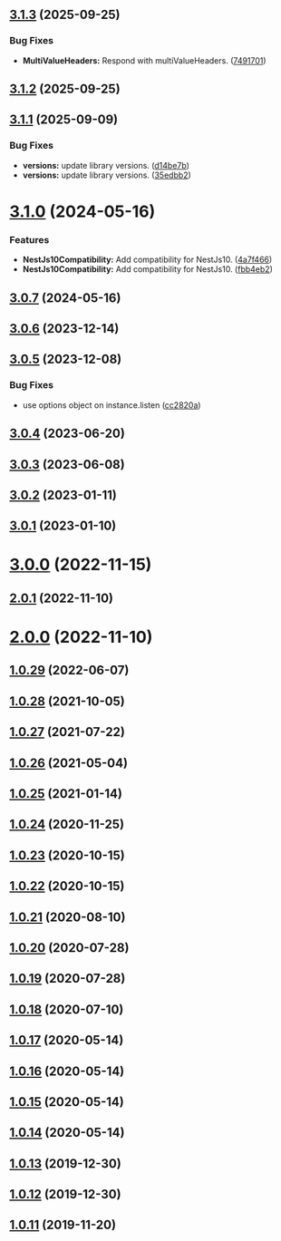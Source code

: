 ## [3.1.3](https://github.com/benMain/aws-serverless-fastify/compare/v3.1.2...v3.1.3) (2025-09-25)


### Bug Fixes

* **MultiValueHeaders:** Respond with multiValueHeaders. ([7491701](https://github.com/benMain/aws-serverless-fastify/commit/74917014fcffb54ce994e2215647d6fd2cb4a0c2))

## [3.1.2](https://github.com/benMain/aws-serverless-fastify/compare/v3.1.1...v3.1.2) (2025-09-25)

## [3.1.1](https://github.com/benMain/aws-serverless-fastify/compare/v3.1.0...v3.1.1) (2025-09-09)


### Bug Fixes

* **versions:** update library versions. ([d14be7b](https://github.com/benMain/aws-serverless-fastify/commit/d14be7b571c8060b9e401ac299f2676a8cbb51ee))
* **versions:** update library versions. ([35edbb2](https://github.com/benMain/aws-serverless-fastify/commit/35edbb24671a1e1ffa4d9d002de143e1497e4c37))

# [3.1.0](https://github.com/benMain/aws-serverless-fastify/compare/v3.0.7...v3.1.0) (2024-05-16)


### Features

* **NestJs10Compatibility:** Add compatibility for NestJs10. ([4a7f466](https://github.com/benMain/aws-serverless-fastify/commit/4a7f466dc380f2bc8ae6a5d1da79154fbd909254))
* **NestJs10Compatibility:** Add compatibility for NestJs10. ([fbb4eb2](https://github.com/benMain/aws-serverless-fastify/commit/fbb4eb2394b1eebf143e92c3171c44239bf5617f))

## [3.0.7](https://github.com/benMain/aws-serverless-fastify/compare/v3.0.6...v3.0.7) (2024-05-16)

## [3.0.6](https://github.com/benMain/aws-serverless-fastify/compare/v3.0.5...v3.0.6) (2023-12-14)

## [3.0.5](https://github.com/benMain/aws-serverless-fastify/compare/v3.0.4...v3.0.5) (2023-12-08)


### Bug Fixes

* use options object on instance.listen ([cc2820a](https://github.com/benMain/aws-serverless-fastify/commit/cc2820a))

## [3.0.4](https://github.com/benMain/aws-serverless-fastify/compare/v3.0.3...v3.0.4) (2023-06-20)

## [3.0.3](https://github.com/benMain/aws-serverless-fastify/compare/v3.0.2...v3.0.3) (2023-06-08)

## [3.0.2](https://github.com/benMain/aws-serverless-fastify/compare/v3.0.1...v3.0.2) (2023-01-11)

## [3.0.1](https://github.com/benMain/aws-serverless-fastify/compare/v3.0.0...v3.0.1) (2023-01-10)

# [3.0.0](https://github.com/benMain/aws-serverless-fastify/compare/v2.0.1...v3.0.0) (2022-11-15)

## [2.0.1](https://github.com/benMain/aws-serverless-fastify/compare/v2.0.0...v2.0.1) (2022-11-10)

# [2.0.0](https://github.com/benMain/aws-serverless-fastify/compare/v1.0.29...v2.0.0) (2022-11-10)

## [1.0.29](https://github.com/benMain/aws-serverless-fastify/compare/v1.0.28...v1.0.29) (2022-06-07)

## [1.0.28](https://github.com/benMain/aws-serverless-fastify/compare/v1.0.27...v1.0.28) (2021-10-05)

## [1.0.27](https://github.com/benMain/aws-serverless-fastify/compare/v1.0.26...v1.0.27) (2021-07-22)

## [1.0.26](https://github.com/benMain/aws-serverless-fastify/compare/v1.0.25...v1.0.26) (2021-05-04)

## [1.0.25](https://github.com/benMain/aws-serverless-fastify/compare/v1.0.24...v1.0.25) (2021-01-14)

## [1.0.24](https://github.com/benMain/aws-serverless-fastify/compare/v1.0.23...v1.0.24) (2020-11-25)

## [1.0.23](https://github.com/benMain/aws-serverless-fastify/compare/v1.0.22...v1.0.23) (2020-10-15)

## [1.0.22](https://github.com/benMain/aws-serverless-fastify/compare/v1.0.21...v1.0.22) (2020-10-15)

## [1.0.21](https://github.com/benMain/aws-serverless-fastify/compare/v1.0.20...v1.0.21) (2020-08-10)

## [1.0.20](https://github.com/benMain/aws-serverless-fastify/compare/v1.0.19...v1.0.20) (2020-07-28)

## [1.0.19](https://github.com/benMain/aws-serverless-fastify/compare/v1.0.18...v1.0.19) (2020-07-28)

## [1.0.18](https://github.com/benMain/aws-serverless-fastify/compare/v1.0.17...v1.0.18) (2020-07-10)

## [1.0.17](https://github.com/benMain/aws-serverless-fastify/compare/v1.0.16...v1.0.17) (2020-05-14)

## [1.0.16](https://github.com/benMain/aws-serverless-fastify/compare/v1.0.15...v1.0.16) (2020-05-14)

## [1.0.15](https://github.com/benMain/aws-serverless-fastify/compare/v1.0.14...v1.0.15) (2020-05-14)

## [1.0.14](https://github.com/benMain/aws-serverless-fastify/compare/v1.0.13...v1.0.14) (2020-05-14)

## [1.0.13](https://github.com/benMain/aws-serverless-fastify/compare/v1.0.12...v1.0.13) (2019-12-30)

## [1.0.12](https://github.com/benMain/aws-serverless-fastify/compare/v1.0.11...v1.0.12) (2019-12-30)

## [1.0.11](https://github.com/benMain/aws-serverless-fastify/compare/v1.0.10...v1.0.11) (2019-11-20)
